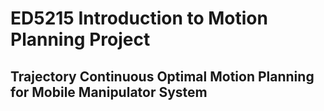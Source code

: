 # ED5215 Introduction to Motion Planning Project

## Trajectory Continuous Optimal Motion Planning for Mobile Manipulator System 
